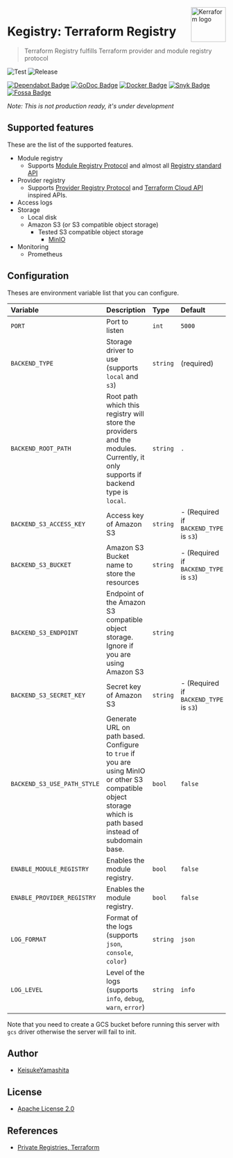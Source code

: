 <a href="https://github.com/kerraform">
    <img src="https://avatars.githubusercontent.com/u/82173916?s=200&v=4" alt="Kerraform logo" title="Terraform" align="right" height="80" />
</a>

# Kegistry: Terraform Registry

> Terraform Registry fulfills Terraform provider and module registry protocol

![Test](https://github.com/kerraform/kegistry/workflows/CI/badge.svg)
![Release](https://github.com/kerraform/kegistry/actions/workflows/release.yml/badge.svg)

[![Dependabot Badge][Dependabot Icon]][Dependabot]
[![GoDoc Badge][GoDoc Icon]][GoDoc]
[![Docker Badge][Docker Icon]][Docker]
[![Snyk Badge][Snyk Icon]][Snyk]
[![Fossa Badge][Fossa Icon]][Fossa]

*Note: This is not production ready, it's under development*

## Supported features

These are the list of the supported features.

* Module registry
  * Supports [Module Registry Protocol](https://www.terraform.io/internals/module-registry-protocol) and almost all [Registry standard API](https://www.terraform.io/registry/api-docs)
* Provider registry
  * Supports [Provider Registry Protocol](https://www.terraform.io/internals/provider-registry-protocol) and [Terraform Cloud API](https://www.terraform.io/cloud-docs/api-docs/private-registry/providers) inspired APIs.
* Access logs
* Storage
  * Local disk
  * Amazon S3 (or S3 compatible object storage)
    * Tested S3 compatible object storage
      * [MinIO](https://min.io/)
* Monitoring
  * Prometheus

## Configuration

Theses are environment variable list that you can configure.

| Variable  | Description | Type| Default |
|:----|:----|:----|:---|
| `PORT`  | Port to listen | `int` | `5000` |
| `BACKEND_TYPE` | Storage driver to use (supports `local` and `s3`) | `string` | (required) |
| `BACKEND_ROOT_PATH` | Root path which this registry will store the providers and the modules. Currently, it only supports if backend type is `local`. | `string` | `.` |
| `BACKEND_S3_ACCESS_KEY` | Access key of Amazon S3 | `string` |  - (Required if `BACKEND_TYPE` is `s3`) |
| `BACKEND_S3_BUCKET` | Amazon S3 Bucket name to store the resources | `string` |  - (Required if `BACKEND_TYPE` is `s3`) |
| `BACKEND_S3_ENDPOINT` | Endpoint of the Amazon S3 compatible object storage. Ignore if you are using Amazon S3  | `string` |  |
| `BACKEND_S3_SECRET_KEY` | Secret key of Amazon S3 | `string` |  - (Required if `BACKEND_TYPE` is `s3`) |
| `BACKEND_S3_USE_PATH_STYLE` | Generate URL on path based. Configure to `true` if you are using MinIO or other S3 compatible object storage which is path based instead of subdomain base. | `bool` |  `false` |
| `ENABLE_MODULE_REGISTRY` | Enables the module registry. | `bool` | `false` |
| `ENABLE_PROVIDER_REGISTRY` | Enables the module registry. | `bool` | `false` |
| `LOG_FORMAT` | Format of the logs (supports `json`, `console`, `color`) | `string` | `json` |
| `LOG_LEVEL` | Level of the logs (supports `info`, `debug`, `warn`, `error`) | `string` | `info` |

Note that you need to create a GCS bucket before running this server with `gcs` driver otherwise the server will fail to init.

## Author

* [KeisukeYamashita](https://github.com/KeisukeYamashita)

## License

* [Apache License 2.0](./LICENSE)

## References

* [Private Registries, Terraform](https://www.terraform.io/docs/registry/private.html)

<!-- Badge section -->
[Dependabot Icon]: https://img.shields.io/badge/-Dependabot-025E8C?style=flat-square&logo=dependabot&logoColor=white
[Dependabot]: https://github.com/kerraform/kegistry/security/dependabot

[GoDoc Icon]: https://img.shields.io/badge/-Go-00ADD8?style=flat-square&logo=go&logoColor=white
[GoDoc]: xxx

[Docker Icon]: https://img.shields.io/badge/-Docker-2496ED?style=flat-square&logo=docker&logoColor=white
[Docker]: xxx

[Snyk Icon]: https://img.shields.io/badge/-Snyk-4C4A73?style=flat-square&logo=snyk&logoColor=white
[Snyk]: xxx

[Fossa Icon]: https://img.shields.io/badge/-Fossa-289E6D?style=flat-square&logo=fossa&logoColor=white
[Fossa]: xxx
